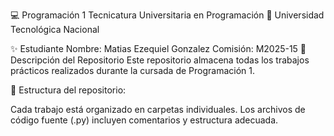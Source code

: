 💻 Programación 1
Tecnicatura Universitaria en Programación
📍 Universidad Tecnológica Nacional

✨ Estudiante
Nombre: Matias Ezequiel Gonzalez
Comisión: M2025-15
📂 Descripción del Repositorio
Este repositorio almacena todas los trabajos prácticos realizados durante la cursada de Programación 1.

📌 Estructura del repositorio:

Cada trabajo está organizado en carpetas individuales.
Los archivos de código fuente (.py) incluyen comentarios y estructura adecuada.
